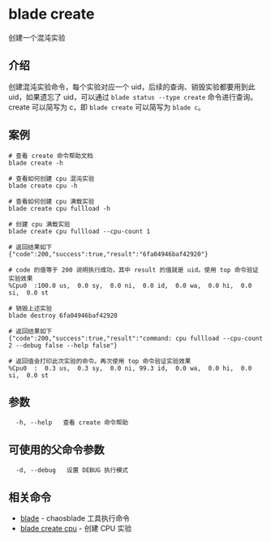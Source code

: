 # blade create

创建一个混沌实验

## 介绍

创建混沌实验命令，每个实验对应一个 uid，后续的查询、销毁实验都要用到此 uid，如果遗忘了 uid，可以通过 `blade status --type create` 命令进行查询。
create 可以简写为 c，即 `blade create` 可以简写为 `blade c`。

## 案例

```text
# 查看 create 命令帮助文档
blade create -h

# 查看如何创建 cpu 混沌实验
blade create cpu -h

# 查看如何创建 cpu 满载实验
blade create cpu fullload -h

# 创建 cpu 满载实验
blade create cpu fullload --cpu-count 1

# 返回结果如下
{"code":200,"success":true,"result":"6fa04946baf42920"}

# code 的值等于 200 说明执行成功，其中 result 的值就是 uid。使用 top 命令验证实验效果
%Cpu0  :100.0 us,  0.0 sy,  0.0 ni,  0.0 id,  0.0 wa,  0.0 hi,  0.0 si,  0.0 st

# 销毁上述实验
blade destroy 6fa04946baf42920

# 返回结果如下
{"code":200,"success":true,"result":"command: cpu fullload --cpu-count 2 --debug false --help false"}

# 返回值会打印此次实验的命令。再次使用 top 命令验证实验效果
%Cpu0  :  0.3 us,  0.3 sy,  0.0 ni, 99.3 id,  0.0 wa,  0.0 hi,  0.0 si,  0.0 st
```

## 参数

```text
  -h, --help   查看 create 命令帮助
```

## 可使用的父命令参数

```text
  -d, --debug   设置 DEBUG 执行模式
```

## 相关命令

* [blade](blade.md)     - chaosblade 工具执行命令
* [blade create cpu](blade_create_cpu_fullload.md)     - 创建 CPU 实验
